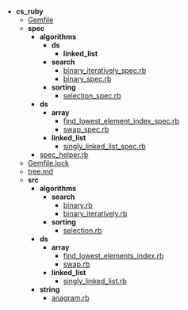 - __cs_ruby__
  - [Gemfile](cs_ruby/Gemfile)
  - __spec__
    - __algorithms__
      - __ds__
        - __linked_list__
      - __search__
        - [binary_iteratively_spec.rb](cs_ruby/spec/algorithms/search/binary_iteratively_spec.rb)
        - [binary_spec.rb](cs_ruby/spec/algorithms/search/binary_spec.rb)
      - __sorting__
        - [selection_spec.rb](cs_ruby/spec/algorithms/sorting/selection_spec.rb)
    - __ds__
      - __array__
        - [find_lowest_element_index_spec.rb](cs_ruby/spec/ds/array/find_lowest_element_index_spec.rb)
        - [swap_spec.rb](cs_ruby/spec/ds/array/swap_spec.rb)
      - __linked_list__
        - [singly_linked_list_spec.rb](cs_ruby/spec/ds/linked_list/singly_linked_list_spec.rb)
    - [spec_helper.rb](cs_ruby/spec/spec_helper.rb)
  - [Gemfile.lock](cs_ruby/Gemfile.lock)
  - [tree.md](cs_ruby/tree.md)
  - __src__
    - __algorithms__
      - __search__
        - [binary.rb](cs_ruby/src/algorithms/search/binary.rb)
        - [binary_iteratively.rb](cs_ruby/src/algorithms/search/binary_iteratively.rb)
      - __sorting__
        - [selection.rb](cs_ruby/src/algorithms/sorting/selection.rb)
    - __ds__
      - __array__
        - [find_lowest_elements_index.rb](cs_ruby/src/ds/array/find_lowest_elements_index.rb)
        - [swap.rb](cs_ruby/src/ds/array/swap.rb)
      - __linked_list__
        - [singly_linked_list.rb](cs_ruby/src/ds/linked_list/singly_linked_list.rb)
    - __string__
      - [anagram.rb](cs_ruby/src/string/anagram.rb)

